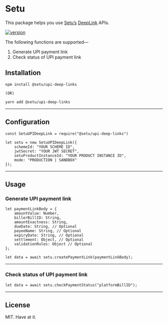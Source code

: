# Setu

This package helps you use [Setu’s](https://setu.co/payments/upi-deeplinks) [DeepLink](https://docs.setu.co/collect/biller/upi-deep-links) APIs.

[![version](https://img.shields.io/npm/v/@setu/upi-deep-links)](https://www.npmjs.org/package/@setu/upi-deep-links)

The following functions are supported—

1. Generate UPI payment link
2. Check status of UPI payment link

## Installation

```
npm install @setu/upi-deep-links

(OR)

yarn add @setu/upi-deep-links
```
---

## Configuration

```
const SetuUPIDeepLink = require("@setu/upi-deep-links")

let setu = new SetuUPIDeepLink({
    schemeId: "YOUR SCHEME ID",
    jwtSecret: "YOUR JWT SECRET",
    setuProductInstanceId: "YOUR PRODUCT INSTANCE ID",
    mode: "PRODUCTION | SANDBOX"
});
```
---

## Usage

### Generate UPI payment link

```
let paymentLinkBody = {
    amountValue: Number,
    billerBillID: String,
    amountExactness: String,
    dueDate: String, // Optional
    payeeName: String, // Optional
    expiryDate: String, // Optional
    settlement: Object, // Optional
    validationRules: Object // Optional
};

let data = await setu.createPaymentLink(paymentLinkBody);
```
---

### Check status of UPI payment link

```
let data = await setu.checkPaymentStatus("platformBillID");
```
---

## License

MIT. Have at it.
